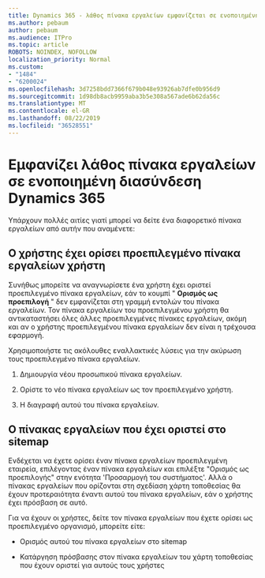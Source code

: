 ```yaml
---
title: Dynamics 365 - λάθος πίνακα εργαλείων εμφανίζεται σε ενοποιημένη διασύνδεση Dynamics 365
ms.author: pebaum
author: pebaum
ms.audience: ITPro
ms.topic: article
ROBOTS: NOINDEX, NOFOLLOW
localization_priority: Normal
ms.custom:
- "1484"
- "6200024"
ms.openlocfilehash: 3d7258bdd7366f679b048e93926ab7dfe0b956d9
ms.sourcegitcommit: 1d98db8acb9959aba3b5e308a567ade6b62da56c
ms.translationtype: MT
ms.contentlocale: el-GR
ms.lasthandoff: 08/22/2019
ms.locfileid: "36528551"
---
```

# <a name="wrong-dashboard-shows-in-dynamics-365-unified-interface"></a>Εμφανίζει λάθος πίνακα εργαλείων σε ενοποιημένη διασύνδεση Dynamics 365

Υπάρχουν πολλές αιτίες γιατί μπορεί να δείτε ένα διαφορετικό πίνακα εργαλείων από αυτήν που αναμένετε:

## <a name="the-user-has-set-a-user-default-dashboard"></a>Ο χρήστης έχει ορίσει προεπιλεγμένο πίνακα εργαλείων χρήστη 

Συνήθως μπορείτε να αναγνωρίσετε ένα χρήστη έχει οριστεί προεπιλεγμένο πίνακα εργαλείων, εάν το κουμπί " **Ορισμός ως προεπιλογή** " δεν εμφανίζεται στη γραμμή εντολών του πίνακα εργαλείων. Τον πίνακα εργαλείων του προεπιλεγμένου χρήστη θα αντικαταστήσει όλες άλλες προεπιλεγμένες πίνακες εργαλείων, ακόμη και αν ο χρήστης προεπιλεγμένου πίνακα εργαλείων δεν είναι η τρέχουσα εφαρμογή.

Χρησιμοποιήστε τις ακόλουθες εναλλακτικές λύσεις για την ακύρωση τους προεπιλεγμένο πίνακα εργαλείων.

1. Δημιουργία νέου προσωπικού πίνακα εργαλείων.

2. Ορίστε το νέο πίνακα εργαλείων ως τον προεπιλεγμένο χρήστη.

3. Η διαγραφή αυτού του πίνακα εργαλείων.

## <a name="the-dashboard-is-set-in-the-sitemap"></a>Ο πίνακας εργαλείων που έχει οριστεί στο sitemap

Ενδέχεται να έχετε ορίσει έναν πίνακα εργαλείων προεπιλεγμένη εταιρεία, επιλέγοντας έναν πίνακα εργαλείων και επιλέξτε "Ορισμός ως προεπιλογής" στην ενότητα 'Προσαρμογή του συστήματος'. Αλλά ο πίνακας εργαλείων που ορίζονται στη σχεδίαση χάρτη τοποθεσίας θα έχουν προτεραιότητα έναντι αυτού του πίνακα εργαλείων, εάν ο χρήστης έχει πρόσβαση σε αυτό.

Για να έχουν οι χρήστες, δείτε τον πίνακα εργαλείων που έχετε ορίσει ως προεπιλεγμένο οργανισμό, μπορείτε είτε:

* Ορισμός αυτού του πίνακα εργαλείων στο sitemap

* Κατάργηση πρόσβασης στον πίνακα εργαλείων του χάρτη τοποθεσίας που έχουν οριστεί για αυτούς τους χρήστες
